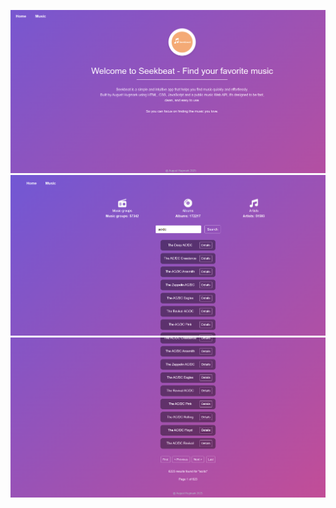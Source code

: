 ![App Screenshot](./assets/screenshot.png.png)
![App Screenshot](./assets/screenshot2.png)
![App Screenshot](./assets/screenshot3.png)
